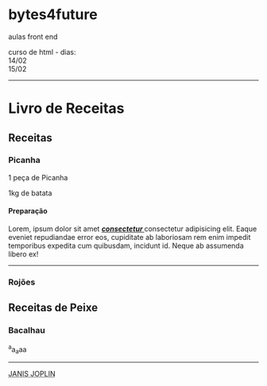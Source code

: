 # bytes4future
aulas front end

<!DOCTYPE html>
<html lang="pt">
<head>
    <meta charset="UTF-8">
    <meta http-equiv="X-UA-Compatible" content="IE=edge">
    <meta name="viewport" content="width=device-width, initial-scale=1.0">
    <title>Carol Document</title>
</head>
<body>
curso de html - dias:  <br> 14/02 <br> 15/02 <hr>
 <h1> Livro de Receitas  </h1>
 <h2> Receitas </h2>
 <h3> Picanha </h3>
 <p> 1 peça de Picanha </p>
 <p> 1kg de batata </p>
 <h4> Preparação</h4>
<p> Lorem, ipsum dolor sit amet <b><i><u> consectetur </u></i></b>consectetur adipisicing elit. Eaque eveniet repudiandae error eos, cupiditate ab laboriosam rem enim impedit temporibus expedita cum quibusdam, incidunt id. Neque ab assumenda libero ex! </p>
<hr>
<h3> Rojões </h3>
<h2>Receitas de Peixe </h2>
<h3> Bacalhau </h3>
<sup>a</sup>a<sub>a</sub>aa<BR>
    <hr>
<abbr title="Piece of my heart"> JANIS JOPLIN</abbr>

</body>
</html>

